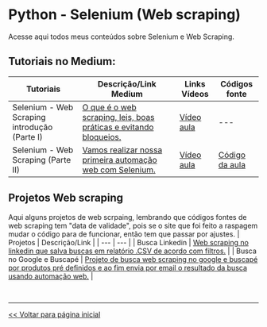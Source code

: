# Python - Selenium (Web scraping)
Acesse aqui todos meus conteúdos sobre Selenium e Web Scraping.

## Tutoriais no Medium:
| Tutoriais    | Descrição/Link Medium  | Links Vídeos | Códigos fonte |
| --- | --- | --- | --- |
| Selenium - Web Scraping introdução (Parte I) | [O que é o web scraping, leis, boas práticas e evitando bloqueios.](https://medium.com/@dev.daniel.amorim/python-selenium-web-scraping-i-2754b4fe94cb) | [Vídeo aula](https://youtu.be/Nbr0mB70-MI) | --- |
| Selenium - Web Scraping (Parte II) | [Vamos realizar nossa primeira automação web com Selenium.](https://medium.com/@dev.daniel.amorim/python-selenium-web-scraping-ii-8a7c20d85c65) | [Vídeo aula](https://youtu.be/SdN0VzICR4Y) | [Código da aula](https://github.com/dev-daniel-amorim/Python-Selenium-Aula-II/blob/main/main.py) |

## Projetos Web scraping
Aqui alguns projetos de web scrpaing, lembrando que códigos fontes de web scraping tem "data de validade", pois se o site que foi feito a raspagem mudar o código para de funcionar, então tem que passar por ajustes.
| Projetos  | Descrição/Link  |
| --- | --- |
| Busca Linkedin | [Web scraping no linkedin que salva buscas em relatório .CSV de acordo com filtros.](https://github.com/dev-daniel-amorim/WS-Projeto-Busca-Linkedin/blob/main/README.md)  |
| Busca no Google e Buscapé | [Projeto de busca web scraping no google e buscapé por produtos pré definidos e ao fim envia por email o resultado da busca usando automação web.](https://github.com/dev-daniel-amorim/WS---Projeto-Google-e-Buscape)  |

<br>
<hr>

[<< Voltar para página inicial](https://github.com/dev-daniel-amorim)
